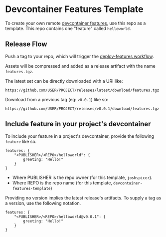 # Devcontainer Features Template

To create your own remote [devcontainer features](#), use this repo as a template.  This repo contains one "feature" called `helloworld`.


## Release Flow

Push a tag to your repo, which will trigger the [deploy-features workflow](https://github.com/joshspicer/devcontainer-features-template/blob/main/.github/workflows/deploy-features.yml).

Assets will be compressed and added as a release artifact with the name `features.tgz`. 

The latest set can be directly downloaded with a URI like:

`https://github.com/USER/PROJECT/releases/latest/download/features.tgz`

Download from a previous tag (eg: `v0.0.1`) like so:

`https://github.com/USER/PROJECT/releases/v0.0.1/download/features.tgz`


## Include feature in your project's devcontainer 

To include your feature in a project's devcontainer, provide the following `feature` like so.

```jsonc
features: {
    "<PUBLISHER>/<REPO>/helloworld": {
        greeting: "Hello!"
    }
}
```

- Where PUBLISHER is the repo owner (for this template, `joshspicer`).
- Where REPO is the repo name (for this template, `devcontainer-features-template`)

Providing no version implies the latest release's artifacts.  To supply a tag as a version, use the following notation.

```jsonc
features: {
    "<PUBLISHER>/<REPO>/helloworld@v0.0.1": {
        greeting: "Hello!"
    }
}
```
